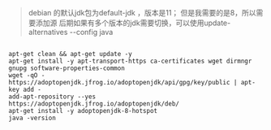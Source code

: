 
> debian 的默认jdk包为default-jdk ，版本是11； 但是我需要的是8，所以需要添加源
> 后期如果有多个版本的jdk需要切换，可以使用update-alternatives --config java
```shell

apt-get clean && apt-get update -y 
apt-get install -y apt-transport-https ca-certificates wget dirmngr gnupg software-properties-common 
wget -qO - https://adoptopenjdk.jfrog.io/adoptopenjdk/api/gpg/key/public | apt-key add - 
add-apt-repository --yes https://adoptopenjdk.jfrog.io/adoptopenjdk/deb/ 
apt-get install -y adoptopenjdk-8-hotspot
java -version


```